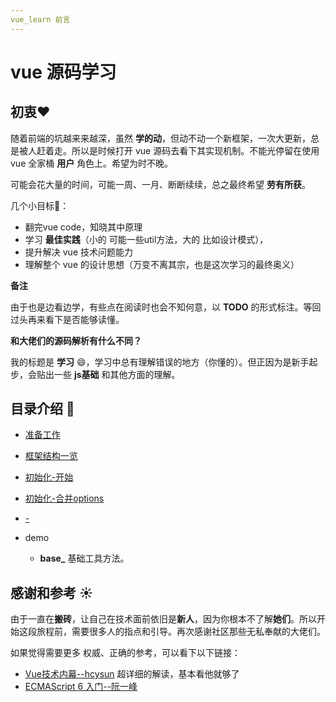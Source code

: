 ```yaml
---
vue_learn 前言
---
```

# vue 源码学习

## 初衷:heart:
随着前端的坑越来来越深，虽然 **学的动**，但动不动一个新框架，一次大更新，总是被人赶着走。所以是时候打开 vue 源码去看下其实现机制。不能光停留在使用 vue 全家桶 **用户** 角色上。希望为时不晚。

可能会花大量的时间，可能一周、一月、断断续续，总之最终希望 **劳有所获**。

几个小目标:triangular_flag_on_post:：
- 翻完vue code，知晓其中原理
- 学习 **最佳实践**（小的 可能一些util方法，大的 比如设计模式），
- 提升解决 vue 技术问题能力
- 理解整个 vue 的设计思想（万变不离其宗，也是这次学习的最终奥义）

**备注**

由于也是边看边学，有些点在阅读时也会不知何意，以 **TODO** 的形式标注。等回过头再来看下是否能够读懂。

**和大佬们的源码解析有什么不同？**

我的标题是 **学习** :smile:，学习中总有理解错误的地方（你懂的）。但正因为是新手起步，会贴出一些 **js基础** 和其他方面的理解。

## 目录介绍 :bookmark_tabs:
- [准备工作](./vue_learn_prepare.md)
- [框架结构一览](./vue_learn_frame.md)
- [初始化-开始](./vue_learn_init_start.md)
- [初始化-合并options](./vue_learn_init_options.md)
- [-](-)
- demo

    - **base\_** 基础工具方法。

## 感谢和参考 :sunny:	
由于一直在**搬砖**，让自己在技术面前依旧是**新人**，因为你根本不了解**她们**。所以开始这段旅程前，需要很多人的指点和引导。再次感谢社区那些无私奉献的大佬们。

如果觉得需要更多 权威、正确的参考，可以看下以下链接：
- [Vue技术内幕--hcysun](http://hcysun.me/vue-design/) 超详细的解读，基本看他就够了
- [ECMAScript 6 入门--阮一峰](http://es6.ruanyifeng.com/)

